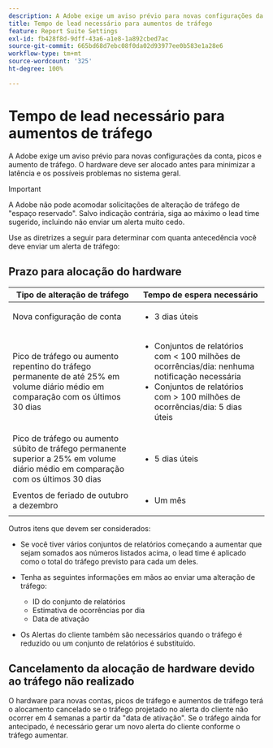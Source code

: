 ```yaml
---
description: A Adobe exige um aviso prévio para novas configurações da conta, picos e aumento de tráfego. O hardware deve ser alocado antes para minimizar a latência e os possíveis problemas no sistema geral.
title: Tempo de lead necessário para aumentos de tráfego
feature: Report Suite Settings
exl-id: fb428f8d-9dff-43a6-a1e8-1a892cbed7ac
source-git-commit: 665bd68d7ebc08f0da02d93977ee0b583e1a28e6
workflow-type: tm+mt
source-wordcount: '325'
ht-degree: 100%

---
```


# Tempo de lead necessário para aumentos de tráfego

A Adobe exige um aviso prévio para novas configurações da conta, picos e aumento de tráfego. O hardware deve ser alocado antes para minimizar a latência e os possíveis problemas no sistema geral.

>[!IMPORTANT]
>
> A Adobe não pode acomodar solicitações de alteração de tráfego de &quot;espaço reservado&quot;. Salvo indicação contrária, siga ao máximo o lead time sugerido, incluindo não enviar um alerta muito cedo.

Use as diretrizes a seguir para determinar com quanta antecedência você deve enviar um alerta de tráfego:

## Prazo para alocação do hardware


<table id="table_A67CC3B164F740088797BD8913244E47">
 <thead>
  <tr>
   <th colname="col1" class="entry"> Tipo de alteração de tráfego </th>
   <th colname="col2" class="entry"> Tempo de espera necessário </th>
  </tr>
 </thead>
 <tbody>
  <tr>
   <td colname="col1"> Nova configuração de conta </td>
   <td colname="col2"> <ul><li>3 dias úteis</li></ul></td>
  </tr>
  <tr>
   <td colname="col1"> Pico de tráfego ou aumento repentino do tráfego permanente de até 25% em volume diário médio em comparação com os últimos 30 dias</td>
   <td colname="col2"> <ul><li>Conjuntos de relatórios com &lt; 100 milhões de ocorrências/dia: nenhuma notificação necessária</li><li>Conjuntos de relatórios com &gt; 100 milhões de ocorrências/dia: 5 dias úteis</li></ul></td>
  </tr>
  <tr>
   <td colname="col1"> Pico de tráfego ou aumento súbito de tráfego permanente superior a 25% em volume diário médio em comparação com os últimos 30 dias</td>
   <td colname="col2"> <ul><li>5 dias úteis</li></ul></td>
  </tr>
  <tr>
   <td colname="col1"> Eventos de feriado de outubro a dezembro </td>
   <td colname="col2"> <ul><li>Um mês</li></ul> </td>
  </tr>
 </tbody>
</table>

Outros itens que devem ser considerados:

* Se você tiver vários conjuntos de relatórios começando a aumentar que sejam somados aos números listados acima, o lead time é aplicado como o total do tráfego previsto para cada um deles.
* Tenha as seguintes informações em mãos ao enviar uma alteração de tráfego:

   * ID do conjunto de relatórios
   * Estimativa de ocorrências por dia
   * Data de ativação

* Os Alertas do cliente também são necessários quando o tráfego é reduzido ou um conjunto de relatórios é substituído.

## Cancelamento da alocação de hardware devido ao tráfego não realizado

O hardware para novas contas, picos de tráfego e aumentos de tráfego terá o alocamento cancelado se o tráfego projetado no alerta do cliente não ocorrer em 4 semanas a partir da &quot;data de ativação&quot;. Se o tráfego ainda for antecipado, é necessário gerar um novo alerta do cliente conforme o tráfego aumentar.
